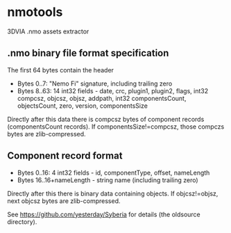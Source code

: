 nmotools
========

3DVIA .nmo assets extractor

.nmo binary file format specification
-------------------------------------

The first 64 bytes contain the header

* Bytes 0..7: "Nemo Fi" signature, including trailing zero
* Bytes 8..63: 14 int32 fields - date, crc, plugin1, plugin2, flags, int32 compcsz, objcsz, objsz, addpath, int32 componentsCount, objectsCount, zero, version, componentsSize

Directly after this data there is compcsz bytes of component records (componentsCount records). If componentsSize!=compcsz, those compczs bytes are zlib-compressed.

Component record format
-----------------------

* Bytes 0..16: 4 int32 fields - id, componentType, offset, nameLength
* Bytes 16..16+nameLength - string name (including trailing zero)

Directly after this there is binary data containing objects. If objcsz!=objsz, next objcsz bytes are zlib-compressed.

See https://github.com/yesterday/Syberia for details (the oldsource directory).
